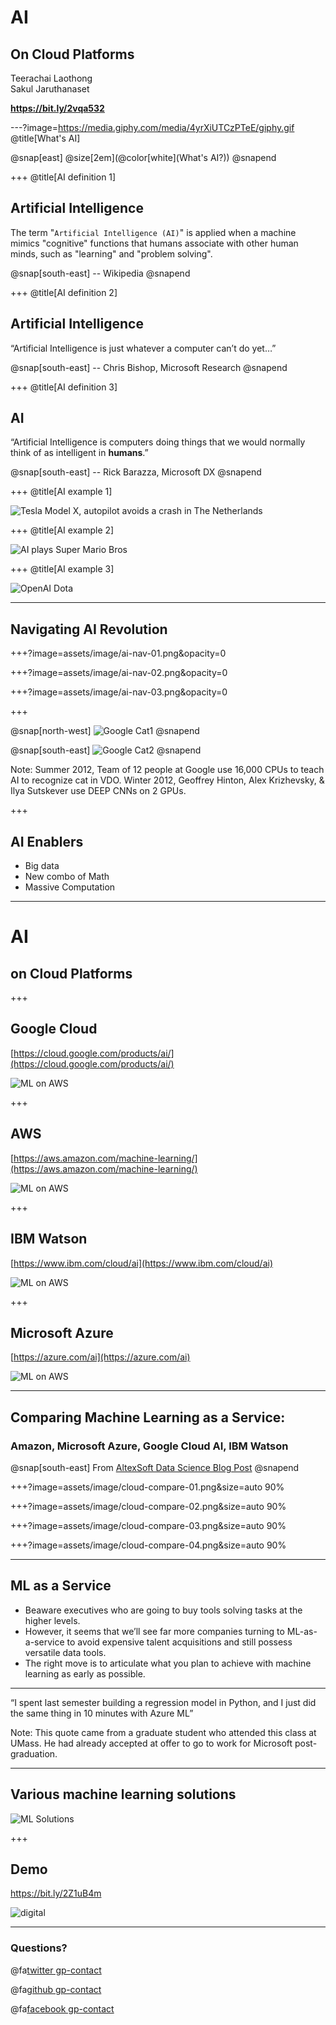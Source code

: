 # AI

## On Cloud Platforms

Teerachai Laothong<br />
Sakul Jaruthanaset

**https://bit.ly/2vqa532**

---?image=https://media.giphy.com/media/4yrXiUTCzPTeE/giphy.gif
@title[What's AI]

@snap[east]
@size[2em](@color[white](What's AI?))
@snapend

+++
@title[AI definition 1]

## Artificial Intelligence

The term "`Artificial Intelligence (AI)`" is applied when a machine mimics "cognitive" functions that humans associate with other human minds, such as "learning" and "problem solving".

@snap[south-east]
-- Wikipedia
@snapend

+++
@title[AI definition 2]

## Artificial Intelligence

“Artificial Intelligence is just whatever a computer can’t do yet…”

@snap[south-east]
-- Chris Bishop, Microsoft Research
@snapend

+++
@title[AI definition 3]

## AI

“Artificial Intelligence is computers doing things that we would normally think of as intelligent in **humans**.”

@snap[south-east]
-- Rick Barazza, Microsoft DX
@snapend

+++
@title[AI example 1]

![Tesla Model X, autopilot avoids a crash in The Netherlands](https://www.youtube.com/embed/FadR7ETT_1k)

+++
@title[AI example 2]

![AI plays Super Mario Bros](https://www.youtube.com/embed/QVyu9oVyh9Q?start=6)

+++
@title[AI example 3]

![OpenAI Dota](https://www.youtube.com/embed/eaBYhLttETw?start=45)

---

## Navigating AI Revolution

+++?image=assets/image/ai-nav-01.png&opacity=0

+++?image=assets/image/ai-nav-02.png&opacity=0

+++?image=assets/image/ai-nav-03.png&opacity=0

+++

@snap[north-west]
![Google Cat1](assets/image/gcat01.png)
@snapend

@snap[south-east]
![Google Cat2](assets/image/gcat02.png)
@snapend

Note:
Summer 2012, Team of 12 people at Google use 16,000 CPUs to teach AI to recognize cat in VDO.
Winter 2012,  Geoffrey Hinton, Alex Krizhevsky, & Ilya Sutskever use DEEP CNNs on 2 GPUs.

+++

## AI Enablers

* Big data
* New combo of Math
* Massive Computation

---

# AI
## on Cloud Platforms

+++

## Google Cloud

[https://cloud.google.com/products/ai/](https://cloud.google.com/products/ai/)

![ML on AWS](assets/image/cloud-google.png)

+++

## AWS

[https://aws.amazon.com/machine-learning/](https://aws.amazon.com/machine-learning/)

![ML on AWS](assets/image/cloud-aws.png)

+++

## IBM Watson

[https://www.ibm.com/cloud/ai](https://www.ibm.com/cloud/ai)

![ML on AWS](assets/image/cloud-watson.png)

+++

## Microsoft Azure

[https://azure.com/ai](https://azure.com/ai)

![ML on AWS](assets/image/cloud-azure.png)

---

## Comparing Machine Learning as a Service:

### Amazon, Microsoft Azure, Google Cloud AI, IBM Watson

@snap[south-east]
From [AltexSoft Data Science Blog Post](https://www.altexsoft.com/blog/datascience/comparing-machine-learning-as-a-service-amazon-microsoft-azure-google-cloud-ai-ibm-watson/)
@snapend

+++?image=assets/image/cloud-compare-01.png&size=auto 90%

+++?image=assets/image/cloud-compare-02.png&size=auto 90%

+++?image=assets/image/cloud-compare-03.png&size=auto 90%

+++?image=assets/image/cloud-compare-04.png&size=auto 90%

---

## ML as a Service

* Beaware executives who are going to buy tools solving tasks at the higher levels.
* However, it seems that we’ll see far more companies turning to ML-as-a-service to avoid expensive talent acquisitions and still possess versatile data tools.
* The right move is to articulate what you plan to achieve with machine learning as early as possible.

---

“I spent last semester building a regression model in Python, and I just did the same thing in 10 minutes with Azure ML”

Note:
This quote came from a graduate student who attended this class at UMass. He had already accepted at offer to go to work for Microsoft post-graduation. 

---

## Various machine learning solutions

![ML Solutions](assets/image/mlsolutions.png)

+++

## Demo

https://bit.ly/2Z1uB4m

![digital](assets/image/combine_logo.png)

---

### Questions?

@fa[twitter gp-contact](@tlaothong)

@fa[github gp-contact](tlaothong)

@fa[facebook gp-contact](@digitalthailandclub)
